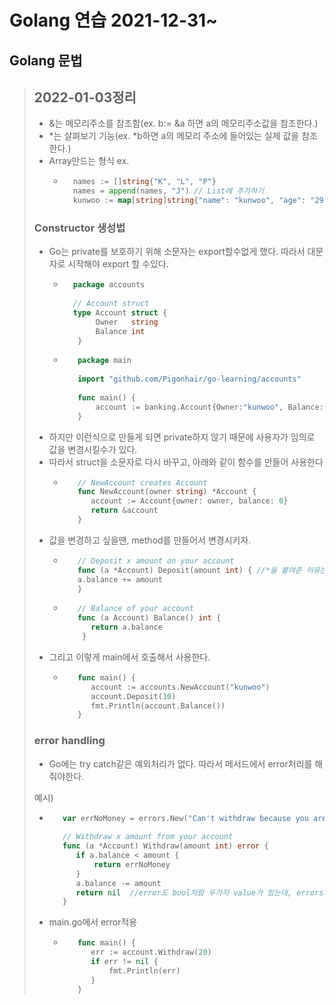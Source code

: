 # Golang 연습 2021-12-31~
## **Golang 문법**   

> ## 2022-01-03정리   
>* &는 메모리주소를 참조함(ex. b:= &a 하면 a의 메모리주소값을 참조한다.)
>* *는 살펴보기 기능(ex. *b하면 a의 메모리 주소에 들어있는 실제 값을 참조한다.)      
>* Array만드는 형식 ex.
>   * ```go   
>       names := []string{"K", "L", "P"}
>       names = append(names, "J") // List에 추가하기
>       kunwoo := map[string]string{"name": "kunwoo", "age": "29"} // key, value형 리스트 
>       ```
> ### Constructor 생성법
>* Go는 private를 보호하기 위해 소문자는 export할수없게 했다. 따라서 대문자로 시작해야 export 할 수있다.
>   * ```go   
>       package accounts
>       
>       // Account struct
>       type Account struct {
>	         Owner   string
>	         Balance int
>        }
>        ```
>   * ```go
>        package main
>        
>        import "github.com/Pigonhair/go-learning/accounts"
>        
>        func main() {
>            account := banking.Account{Owner:"kunwoo", Balance: 1000}
>        }
>        ``` 
>* 하지만 이런식으로 만들게 되면 private하지 않기 때문에 사용자가 임의로 값을 변경시킬수가 있다. 
>* 따라서 struct을 소문자로 다시 바꾸고, 아래와 같이 함수를 만들어 사용한다
>   * ```go
>        // NewAccount creates Account
>        func NewAccount(owner string) *Account {
>           account := Account{owner: owner, balance: 0}
>           return &account
>        }
>     ```
>* 값을 변경하고 싶을땐, method를 만들어서 변경시키자.
>   * ```go
>        // Deposit x amount on your account
>        func (a *Account) Deposit(amount int) { //*을 붙여준 이유는 Deposit메서드를 호출한 account를 사용하라는 의미에서
>        a.balance += amount
>        } 
>     ```
>   * ```go
>        // Balance of your account
>        func (a Account) Balance() int {
>           return a.balance
>         }
>     ```
>* 그리고 이렇게 main에서 호출해서 사용한다.
>   * ```go
>        func main() {
>           account := accounts.NewAccount("kunwoo")
>           account.Deposit(10)
>           fmt.Println(account.Balance())
>        }
>     ```
> ### error handling
>* Go에는 try catch같은 예외처리가 없다. 따라서 메서드에서 error처리를 해줘야한다.   
> 
> 예시)
>   * ```go
>        var errNoMoney = errors.New("Can't withdraw because you are poorT_T")
>        
>        // Withdraw x amount from your account
>        func (a *Account) Withdraw(amount int) error {
>           if a.balance < amount {
>               return errNoMoney
>           }
>           a.balance -= amount
>           return nil  //error도 bool처럼 두가지 value가 있는데, errors와 nil이 있음
>        }
>* main.go에서 error적용 
>   * ```go
>        func main() {
>           err := account.Withdraw(20)
>           if err != nil {
>               fmt.Println(err)
>           }
>        }
